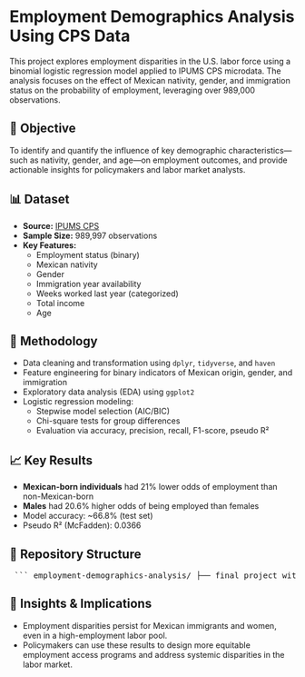 # Employment Demographics Analysis Using CPS Data

This project explores employment disparities in the U.S. labor force using a binomial logistic regression model applied to IPUMS CPS microdata. The analysis focuses on the effect of Mexican nativity, gender, and immigration status on the probability of employment, leveraging over 989,000 observations.

## 🎯 Objective

To identify and quantify the influence of key demographic characteristics—such as nativity, gender, and age—on employment outcomes, and provide actionable insights for policymakers and labor market analysts.

## 📊 Dataset

- **Source:** [IPUMS CPS](https://cps.ipums.org/cps/)
- **Sample Size:** 989,997 observations
- **Key Features:**
  - Employment status (binary)
  - Mexican nativity
  - Gender
  - Immigration year availability
  - Weeks worked last year (categorized)
  - Total income
  - Age

## 🧠 Methodology

- Data cleaning and transformation using `dplyr`, `tidyverse`, and `haven`
- Feature engineering for binary indicators of Mexican origin, gender, and immigration
- Exploratory data analysis (EDA) using `ggplot2`
- Logistic regression modeling:
  - Stepwise model selection (AIC/BIC)
  - Chi-square tests for group differences
  - Evaluation via accuracy, precision, recall, F1-score, pseudo R²

## 📈 Key Results

- **Mexican-born individuals** had 21% lower odds of employment than non-Mexican-born
- **Males** had 20.6% higher odds of being employed than females
- Model accuracy: ~66.8% (test set)
- Pseudo R² (McFadden): 0.0366

## 📁 Repository Structure
<pre> ``` employment-demographics-analysis/ ├── final_project_with_annotations.R # R script with full analysis and annotations ├── Stats_final.pptx.pdf # Final presentation slides (PDF) ├── README.md # Project overview and documentation ``` </pre>

## 📌 Insights & Implications

- Employment disparities persist for Mexican immigrants and women, even in a high-employment labor pool.
- Policymakers can use these results to design more equitable employment access programs and address systemic disparities in the labor market.

